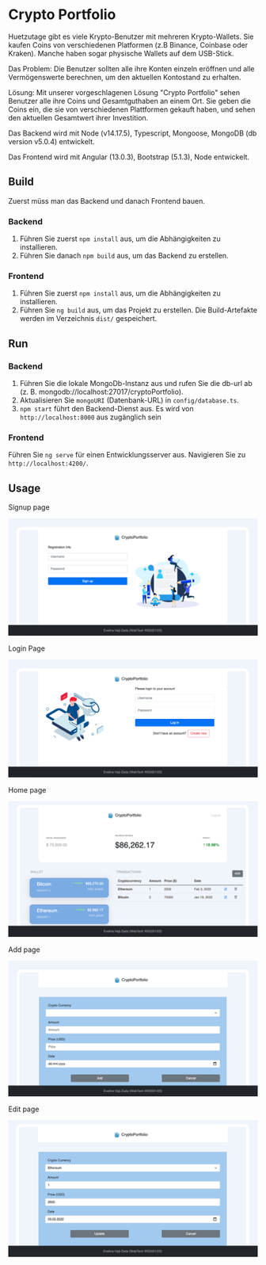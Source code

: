 # Crypto Portfolio

Huetzutage gibt es viele Krypto-Benutzer mit mehreren Krypto-Wallets. Sie kaufen Coins von verschiedenen Platformen (z.B Binance, Coinbase oder Kraken). Manche haben sogar physische Wallets auf dem USB-Stick. 

Das Problem: Die Benutzer sollten alle ihre Konten einzeln eröffnen und alle Vermögenswerte berechnen, um den aktuellen Kontostand zu erhalten.

Lösung: Mit unserer vorgeschlagenen Lösung "Crypto Portfolio" sehen Benutzer alle ihre Coins und Gesamtguthaben an einem Ort. Sie geben die Coins ein, die sie von verschiedenen Plattformen gekauft haben, und sehen den aktuellen Gesamtwert ihrer Investition.

Das Backend wird mit Node (v14.17.5), Typescript, Mongoose, MongoDB (db version v5.0.4) entwickelt.

Das Frontend wird mit Angular (13.0.3), Bootstrap (5.1.3), Node entwickelt.
 

## Build

Zuerst müss man das Backend und danach Frontend bauen. 

### Backend

1. Führen Sie zuerst `npm install` aus, um die Abhängigkeiten zu installieren.
2. Führen Sie danach `npm build` aus, um das Backend zu erstellen.

### Frontend 

1. Führen Sie zuerst `npm install` aus, um die Abhängigkeiten zu installieren.
2. Führen Sie `ng build` aus, um das Projekt zu erstellen. Die Build-Artefakte werden im Verzeichnis `dist/` gespeichert.

## Run

### Backend

1. Führen Sie die lokale MongoDb-Instanz aus und rufen Sie die db-url ab (z. B. mongodb://localhost:27017/cryptoPortfolio).
2. Aktualisieren Sie `mongoURI` (Datenbank-URL) in `config/database.ts`.
3. `npm start` führt den Backend-Dienst aus. Es wird von `http://localhost:8000` aus zugänglich sein

### Frontend

Führen Sie `ng serve` für einen Entwicklungsserver aus. Navigieren Sie zu `http://localhost:4200/`. 

## Usage

Signup page 

![Signup page](/screenshots/signup.png)

Login Page

![Login page](/screenshots/login.png)

Home page

![Home page](/screenshots/home.png)

Add page

![Add page](/screenshots/add.png)

Edit page

![Edit page](/screenshots/edit.png)